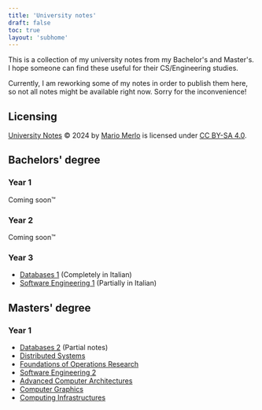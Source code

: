 ```yaml
---
title: 'University notes'
draft: false
toc: true
layout: 'subhome'
---
```


This is a collection of my university notes from my Bachelor's and Master's. I hope someone can find these useful for their CS/Engineering studies.

Currently, I am reworking some of my notes in order to publish them here, so not all notes might be available right now. Sorry for the inconvenience!

## Licensing

[University Notes](https://mariomerlo.me/notes) © 2024 by [Mario Merlo](https://mariomerlo.me) is licensed under [CC BY-SA 4.0](https://creativecommons.org/licenses/by-sa/4.0/?ref=chooser-v1).

## Bachelors' degree

### Year 1

Coming soon™

### Year 2

Coming soon™

### Year 3

- [Databases 1](db122) (Completely in Italian)
- [Software Engineering 1](se122) (Partially in Italian)

## Masters' degree

### Year 1

- [Databases 2](db223) (Partial notes)
- [Distributed Systems](ds23)
- [Foundations of Operations Research](for23)
- [Software Engineering 2](se223)
- [Advanced Computer Architectures](aca24)
- [Computer Graphics](cg24)
- [Computing Infrastructures](ci24)
